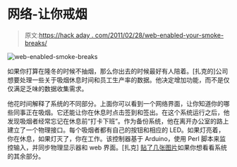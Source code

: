 # 网络-让你戒烟

> 原文:[https://hack aday . com/2011/02/28/web-enabled-your-smoke-breaks/](https://hackaday.com/2011/02/28/web-enabling-your-smoke-breaks/)

![](../Images/8b56dd64b211b5bf1dfd484e012ca763.png "web-enabled-smoke-breaks")

如果你打算在隆冬的时候不抽烟，那么你出去的时候最好有人陪着。[扎克的]公司想要处理一些关于吸烟休息时间和员工生产率的数据。他决定增加功能，而不是仅仅满足乏味的数据收集需求。

他花时间解释了系统的不同部分。上面你可以看到一个网络界面，让你知道你的哪些同事正在吸烟。它还能让你在休息时点击签到和签出。在这个系统运行之后，他发现吸烟者经常忘记在休息前“打卡下班”。作为备份系统，他在离开办公室的路上建立了一个物理接口。每个吸烟者都有自己的按钮和相应的 LED。如果灯亮着，你在休息，如果灯灭了，你在工作。该控制器基于 Arduino，使用 Perl 脚本来监控输入，并同步物理显示器和 web 界面。[扎克] [贴了几张图片](http://032koncept.imgur.com/diy_smoketracker)如果你想看看系统的其余部分。